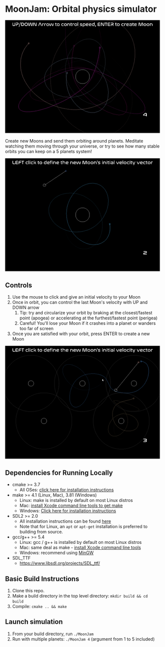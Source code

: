 # MoonJam: Orbital physics simulator

<img src="1.png"/>

Create new Moons and send them orbiting around planets. Meditate watching them moving through your universe, or try to see how many stable orbits you can keep on a 5 planets system!

<img src="2.png"/>

## Controls
1. Use the mouse to click and give an initial velocity to your Moon
2. Once in orbit, you can control the last Moon's velocity with UP and DOWN arrow
   1. Tip: try and circularize your orbit by braking at the closest/fastest point (apogea) or accelerating at the furthest/fastest point (perigea)
   2. Careful! You'll lose your Moon if it crashes into a planet or wanders too far of screen
3. Once you are satisfied with your orbit, press ENTER to create a new Moon

<img src="3.png"/>

## Dependencies for Running Locally
* cmake >= 3.7
  * All OSes: [click here for installation instructions](https://cmake.org/install/)
* make >= 4.1 (Linux, Mac), 3.81 (Windows)
  * Linux: make is installed by default on most Linux distros
  * Mac: [install Xcode command line tools to get make](https://developer.apple.com/xcode/features/)
  * Windows: [Click here for installation instructions](http://gnuwin32.sourceforge.net/packages/make.htm)
* SDL2 >= 2.0
  * All installation instructions can be found [here](https://wiki.libsdl.org/Installation)
  * Note that for Linux, an `apt` or `apt-get` installation is preferred to building from source.
* gcc/g++ >= 5.4
  * Linux: gcc / g++ is installed by default on most Linux distros
  * Mac: same deal as make - [install Xcode command line tools](https://developer.apple.com/xcode/features/)
  * Windows: recommend using [MinGW](http://www.mingw.org/)
* SDL_TTF
  * https://www.libsdl.org/projects/SDL_ttf/

## Basic Build Instructions

1. Clone this repo.
2. Make a build directory in the top level directory: `mkdir build && cd build`
3. Compile: `cmake .. && make`

## Launch simulation
1. From your build directory, run `./MoonJam`
2. Run with multiple planets: `./MoonJam 4` (argument from 1 to 5 included)